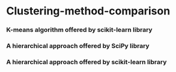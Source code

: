 # Clustering-method-comparison
### K-means algorithm offered by scikit-learn library
### A hierarchical approach offered by SciPy library
### A hierarchical approach offered by scikit-learn library
